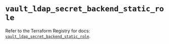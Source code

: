# `vault_ldap_secret_backend_static_role`

Refer to the Terraform Registry for docs: [`vault_ldap_secret_backend_static_role`](https://registry.terraform.io/providers/hashicorp/vault/4.8.0/docs/resources/ldap_secret_backend_static_role).
